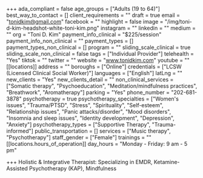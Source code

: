 +++
ada_compliant = false
age_groups = ["Adults (19 to 64)"]
best_way_to_contact = []
client_requirements = ""
draft = true
email = "tonidkim@gmail.com"
facebook = ""
highlight = false
image = "/img/toni-d-kim-headshot-white-toni-kim.png"
instagram = ""
linkedin = ""
medium = ""
org = "Toni D. Kim"
payment_info_clinical = "$225/session"
payment_info_non_clinical = ""
payment_types = []
payment_types_non_clinical = []
program = ""
sliding_scale_clinical = true
sliding_scale_non_clinical = false
tags = ["Individual Provider"]
telehealth = "Yes"
tiktok = ""
twitter = ""
website = "www.tonidkim.com"
youtube = ""
[[locations]]
address = ""
boroughs = ["Online"]
credentials = ["LCSW (Licensed Clinical Social Worker)"]
languages = ["English"]
latLng = ""
new_clients = "Yes"
new_clients_detail = ""
non_clinical_services = ["Somatic therapy", "Psychoeducation", "Meditation/mindfulness practices", "Breathwork", "Aromatherapy"]
parking = "Yes"
phone_number = "202-681-3878"
psychotherapy = true
psychotherapy_specialties = ["Women's issues", "Trauma/PTSD", "Stress", "Spirituality", "Self-esteem", "Relationship issues", "Panic attacks/disorder", "Mood disorders", "Insomnia and sleep issues", "Identity development", "Depression", "Anxiety"]
psychotherapy_types = ["Supportive Therapy", "Trauma-informed"]
public_transportation = []
services = ["Music therapy", "Psychotherapy"]
staff_gender = ["Female"]
trainings = ""
[[locations.hours_of_operation]]
day_hours = "Monday - Friday: 9 am - 5 pm"

+++
Holistic & Integrative Therapist: Specializing in EMDR, Ketamine-Assisted Psychotherapy (KAP), Mindfulness